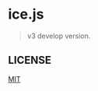 # ice.js

> v3 develop version.

## LICENSE

[MIT](https://github.com/ice-lab/ice-next/blob/master/LICENSE)
